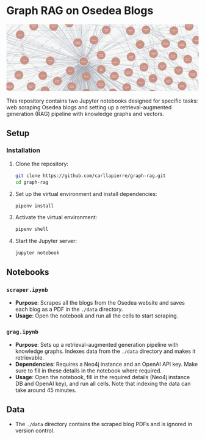 # Graph RAG on Osedea Blogs

![GRAG Pipeline](./assets/graph.png)

This repository contains two Jupyter notebooks designed for specific tasks: web scraping Osedea blogs and setting up a retrieval-augmented generation (RAG) pipeline with knowledge graphs and vectors.

## Setup

### Installation

1. Clone the repository:

    ```sh
    git clone https://github.com/carllapierre/graph-rag.git
    cd graph-rag
    ```

2. Set up the virtual environment and install dependencies:

    ```sh
    pipenv install
    ```

3. Activate the virtual environment:

    ```sh
    pipenv shell
    ```

4. Start the Jupyter server:

    ```sh
    jupyter notebook
    ```

## Notebooks

### `scraper.ipynb`

- **Purpose**: Scrapes all the blogs from the Osedea website and saves each blog as a PDF in the `./data` directory.
- **Usage**: Open the notebook and run all the cells to start scraping.

### `grag.ipynb`

- **Purpose**: Sets up a retrieval-augmented generation pipeline with knowledge graphs. Indexes data from the `./data` directory and makes it retrievable.
- **Dependencies**: Requires a Neo4j instance and an OpenAI API key. Make sure to fill in these details in the notebook where required.
- **Usage**: Open the notebook, fill in the required details (Neo4j instance DB and OpenAI key), and run all cells. Note that indexing the data can take around 45 minutes.

## Data

- The `./data` directory contains the scraped blog PDFs and is ignored in version control.

